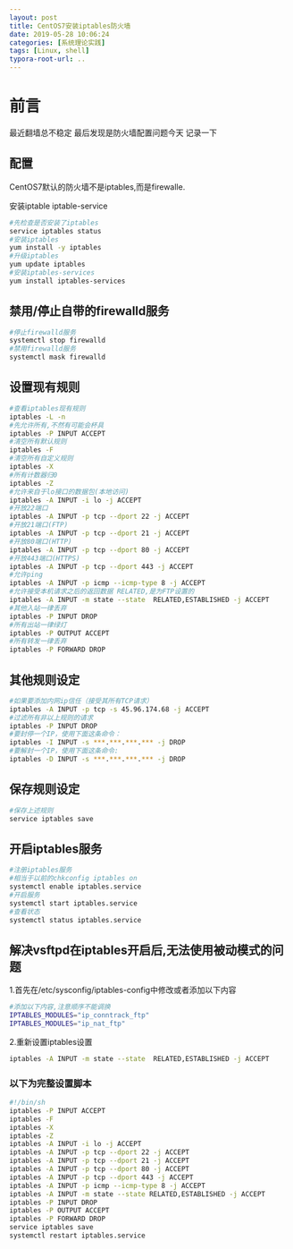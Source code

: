 ```yaml
---
layout: post
title: CentOS7安装iptables防火墙
date: 2019-05-28 10:06:24
categories: [系统理论实践]
tags: [Linux, shell]
typora-root-url: ..
---
```



# 前言

最近翻墙总不稳定 最后发现是防火墙配置问题今天 记录一下


## 配置

CentOS7默认的防火墙不是iptables,而是firewalle.

安装iptable iptable-service

``` sh
#先检查是否安装了iptables
service iptables status
#安装iptables
yum install -y iptables
#升级iptables
yum update iptables 
#安装iptables-services
yum install iptables-services

```


## 禁用/停止自带的firewalld服务

``` sh
#停止firewalld服务
systemctl stop firewalld
#禁用firewalld服务
systemctl mask firewalld
```

## 设置现有规则

``` sh
#查看iptables现有规则
iptables -L -n
#先允许所有,不然有可能会杯具
iptables -P INPUT ACCEPT
#清空所有默认规则
iptables -F
#清空所有自定义规则
iptables -X
#所有计数器归0
iptables -Z
#允许来自于lo接口的数据包(本地访问)
iptables -A INPUT -i lo -j ACCEPT
#开放22端口
iptables -A INPUT -p tcp --dport 22 -j ACCEPT
#开放21端口(FTP)
iptables -A INPUT -p tcp --dport 21 -j ACCEPT
#开放80端口(HTTP)
iptables -A INPUT -p tcp --dport 80 -j ACCEPT
#开放443端口(HTTPS)
iptables -A INPUT -p tcp --dport 443 -j ACCEPT
#允许ping
iptables -A INPUT -p icmp --icmp-type 8 -j ACCEPT
#允许接受本机请求之后的返回数据 RELATED,是为FTP设置的
iptables -A INPUT -m state --state  RELATED,ESTABLISHED -j ACCEPT
#其他入站一律丢弃
iptables -P INPUT DROP
#所有出站一律绿灯
iptables -P OUTPUT ACCEPT
#所有转发一律丢弃
iptables -P FORWARD DROP
```

## 其他规则设定

``` sh
#如果要添加内网ip信任（接受其所有TCP请求）
iptables -A INPUT -p tcp -s 45.96.174.68 -j ACCEPT
#过滤所有非以上规则的请求
iptables -P INPUT DROP
#要封停一个IP，使用下面这条命令：
iptables -I INPUT -s ***.***.***.*** -j DROP
#要解封一个IP，使用下面这条命令:
iptables -D INPUT -s ***.***.***.*** -j DROP

```

## 保存规则设定

``` sh
#保存上述规则
service iptables save
```

## 开启iptables服务 

``` sh
#注册iptables服务
#相当于以前的chkconfig iptables on
systemctl enable iptables.service
#开启服务
systemctl start iptables.service
#查看状态
systemctl status iptables.service
```

## 解决vsftpd在iptables开启后,无法使用被动模式的问题

1.首先在/etc/sysconfig/iptables-config中修改或者添加以下内容

``` sh
#添加以下内容,注意顺序不能调换
IPTABLES_MODULES="ip_conntrack_ftp"
IPTABLES_MODULES="ip_nat_ftp"

```

2.重新设置iptables设置

``` sh
iptables -A INPUT -m state --state  RELATED,ESTABLISHED -j ACCEPT

```

### 以下为完整设置脚本

``` sh
#!/bin/sh
iptables -P INPUT ACCEPT
iptables -F
iptables -X
iptables -Z
iptables -A INPUT -i lo -j ACCEPT
iptables -A INPUT -p tcp --dport 22 -j ACCEPT
iptables -A INPUT -p tcp --dport 21 -j ACCEPT
iptables -A INPUT -p tcp --dport 80 -j ACCEPT
iptables -A INPUT -p tcp --dport 443 -j ACCEPT
iptables -A INPUT -p icmp --icmp-type 8 -j ACCEPT
iptables -A INPUT -m state --state RELATED,ESTABLISHED -j ACCEPT
iptables -P INPUT DROP
iptables -P OUTPUT ACCEPT
iptables -P FORWARD DROP
service iptables save
systemctl restart iptables.service
```